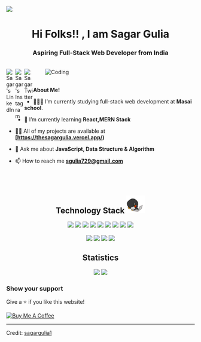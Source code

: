 ![](https://raw.githubusercontent.com/lionelsamrat10/lionelsamrat10/main/header_.png)

 <h1 align="center">Hi Folks!! <!-- <img src="https://raw.githubusercontent.com/MartinHeinz/MartinHeinz/master/wave.gif" width="30px">-->, I am Sagar Gulia </h1> 
<h3 align="center">Aspiring Full-Stack Web Developer from India</h3>

<br />

<img align="right" alt="Coding" width="400" src="https://i.pinimg.com/originals/e4/26/70/e426702edf874b181aced1e2fa5c6cde.gif">

<a href="https://www.linkedin.com/in/sagar-gulia">
  <img align="left" alt="Sagar's LinkedIn" width="24px" src="https://cdn-icons-png.flaticon.com/512/174/174857.png" />
</a>
<a href="https://www.instagram.com/thesagargulia/">
  <img align="left" alt="Sagar's Instagram" width="24px" src="https://upload.wikimedia.org/wikipedia/commons/thumb/a/a5/Instagram_icon.png/1024px-Instagram_icon.png"/>
</a>
<a href="https://twitter.com/thesagargulia">
  <img align="left" alt="Sagar Twitter" width="24px" src="https://logodownload.org/wp-content/uploads/2014/09/twitter-logo-6.png" />
</a>

<br />
<br />

**About Me!**

- 👨🏽‍💻 I’m currently studying full-stack web development at **Masai school**.

- 🌱 I’m currently learning **React,MERN Stack**

- 👨‍💻 All of my projects are available at **[https://thesagargulia.vercel.app/)**

- 💬 Ask me about **JavaScript, Data Structure & Algorithm**

- 📫 How to reach me **sgulia729@gmail.com** 

<br /><br />

<p align="center">
  <h2 align="center">Technology Stack  <img src="https://github.com/Vaman93/Vaman93/blob/main/image/laptop.gif" width="50"></h2>
  <div align="center">
   <img src="https://img.shields.io/badge/-HTML-c58545?style=for-the-badge&logo=html5&logoColor=c58545&labelColor=282828">
   <img src="https://img.shields.io/badge/-CSS-d1a01f?style=for-the-badge&logo=css3&logoColor=d1a01f&labelColor=282828">
   <img src="https://img.shields.io/badge/JavaScript-F7DF1E?style=for-the-badge&logo=javascript&logoColor=d1a01f&labelColor=282828">
   <img src="https://img.shields.io/badge/Node.js-43853D?style=for-the-badge&logo=node.js&logoColor=d1a01f&labelColor=282828">
   <img src="https://img.shields.io/badge/Express.js-404D59?style=for-the-badge&logo=express.js&logoColor=d1a01f&labelColor=282828">
   <img src="https://img.shields.io/badge/React-20232A?style=for-the-badge&logo=react&logoColor=61DAFB&labelColor=282828">
   <img src="https://img.shields.io/badge/MongoDB-4EA94B?style=for-the-badge&logo=mongodb&logoColor=white">
   <img src="https://img.shields.io/badge/Bootstrap-563D7C?style=for-the-badge&logo=bootstrap&logoColor=white"/>
   <img src="https://img.shields.io/badge/Material--UI-0081CB?style=for-the-badge&logo=material-ui&logoColor=white"/>
    </br>
    </br>
  <img src="https://img.shields.io/badge/GitHub-100000?style=for-the-badge&logo=github&logoColor=white"/>
  <img src="https://img.shields.io/badge/Netlify-00C7B7?style=for-the-badge&logo=netlify&logoColor=whit"/>
  <img src="https://img.shields.io/badge/Heroku-430098?style=for-the-badge&logo=heroku&logoColor=white"/>
  <img src="https://img.shields.io/badge/Redux-593D88?style=for-the-badge&logo=redux&logoColor=white"/>
 </div>
</p>

<h2 align="center">Statistics </h2>

<p align="center">
<img width="48%" src="https://github-readme-stats.vercel.app/api?username=sagargulia1&show_icons=true&theme=tokyonight" />     
 <img width="48%" src="https://github-readme-streak-stats.herokuapp.com/?user=sagargulia1&show_icons=true&theme=tokyonight" />
 <p/>
 
 ### Show your support

Give a ⭐ if you like this website!

<a href="https://www.buymeacoffee.com/sgulia729U?new=1" target="_blank"><img src="https://cdn.buymeacoffee.com/buttons/v2/default-violet.png" alt="Buy Me A Coffee" height= "60px" width= "217px" ></a>
 
 
<!-- <p align="center">
  <img width="500" height="200" src="https://media3.giphy.com/media/RbDKaczqWovIugyJmW/200.gif">
</p align="center"> -->

----
Credit: [sagargulia1](https://github.com/sagargulia1)
